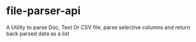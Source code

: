 # file-parser-api
A Utility to parse Doc, Text Or CSV file, parse selective columns and return back parsed data as a list
